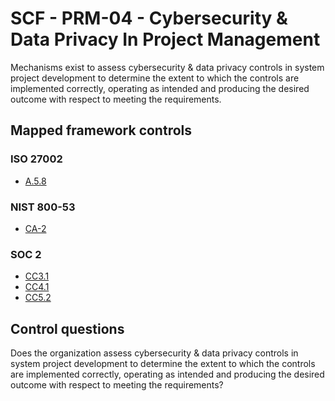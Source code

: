 # SCF - PRM-04 - Cybersecurity & Data Privacy In Project Management
Mechanisms exist to assess cybersecurity & data privacy controls in system project development to determine the extent to which the controls are implemented correctly, operating as intended and producing the desired outcome with respect to meeting the requirements.
## Mapped framework controls
### ISO 27002
- [A.5.8](../iso27002/a-5.md#a58)
  
### NIST 800-53
- [CA-2](../nist80053/ca-2.md)
  
### SOC 2
- [CC3.1](../soc2/cc31.md)
- [CC4.1](../soc2/cc41.md)
- [CC5.2](../soc2/cc52.md)
  
## Control questions
Does the organization assess cybersecurity & data privacy controls in system project development to determine the extent to which the controls are implemented correctly, operating as intended and producing the desired outcome with respect to meeting the requirements?
  
